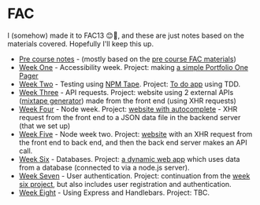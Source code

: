 # FAC

I (somehow) made it to FAC13 😊🎉, and these are just notes based on the materials covered. Hopefully I'll keep this up.

*   [Pre course notes](https://github.com/helenzhou6/FAC-Notes/blob/master/precourse.markdown) - (mostly based on the [pre course FAC materials](https://github.com/foundersandcoders/master-reference/tree/master/coursebook/precourse))
*   [Week One](https://github.com/helenzhou6/FAC-Notes/blob/master/weekOne.md) - Accessibility week. Project: making [a simple Portfolio One Pager](https://github.com/fac-13/plhh)
*   [Week Two](https://github.com/helenzhou6/FAC-Notes/blob/master/weekTwo.md) - Testing using [NPM Tape](https://www.npmjs.com/package/tape). Project: [To do app](https://github.com/fac-13/PLHH-ToDo) using TDD.
*   [Week Three](https://github.com/helenzhou6/FAC-Notes/blob/master/weekThree.md) - API requests. Project: website using 2 external APIs ([mixtape generator](https://github.com/fac-13/vith-Mixtape)) made from the front end (using XHR requests)
*   [Week Four](https://github.com/helenzhou6/FAC-Notes/blob/master/weekFour.md) - Node week. Project: [website with autocomplete](https://github.com/fac-13/vithAutocomplete) - XHR request from the front end to a JSON data file in the backend server (that we set up)
*   [Week Five](https://github.com/helenzhou6/FAC-Notes/blob/master/weekFive.md) - Node week two. Project: [website](https://github.com/fac-13/jeth) with an XHR request from the front end to back end, and then the back end server makes an API call.
*   [Week Six](https://github.com/helenzhou6/FAC-Notes/blob/master/weekSix.md) - Databases. Project: [a dynamic web app](https://github.com/fac-13/HEII-topics) which uses data from a database (connected to via a node.js server).
*   [Week Seven](https://github.com/helenzhou6/FAC-Notes/blob/master/weekSeven.md) - User authentication. Project: continuation from the [week six project](https://github.com/fac-13/HEII-topics), but also includes user registration and authentication.
*   [Week Eight](https://github.com/helenzhou6/FAC-Notes/blob/master/weekEight.md) - Using Express and Handlebars. Project: TBC.
